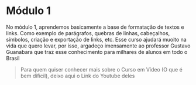 
# Módulo 1

No módulo 1, aprendemos basicamente a base de formatação de textos e links. Como exemplo de parágrafos, quebras de linhas, cabeçalhos, símbolos, criação e exportação de links, etc. Esse curso ajudará muoito na vida que quero levar, por isso, argadeço imensamente ao professor Gustavo Guanabara que traz esse conhecimento para milhares de alunos em todo o Brasil

> Para quem quiser conhecer mais sobre o Curso em Vídeo (O que é bem díficil), deixo aqui o Link do Youtube deles <a href="https://youtube.com/cursoemvideo/"></a>
